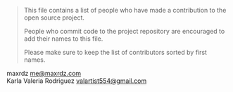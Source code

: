 > This file contains a list of people who have made a
> contribution to the open source project.
> 
> People who commit code to the project repository are encouraged
> to add their names to this file.
> 
> Please make sure to keep the list of contributors
> sorted by first names.

maxrdz <me@maxrdz.com>  
Karla Valeria Rodriguez <valartist554@gmail.com>
